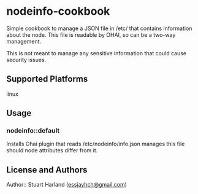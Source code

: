# nodeinfo-cookbook

Simple cookbook to manage a JSON file in /etc/ that contains information about the node.
This file is readable by OHAI, so can be a two-way management.

This is not meant to manage any sensitive information that could cause security issues.


## Supported Platforms

linux
## Usage

### nodeinfo::default
Installs Ohai plugin that reads /etc/nodeinfo/info.json
manages this file should node attributes differ from it.

## License and Authors

Author:: Stuart Harland (<essjayhch@gmail.com>)
